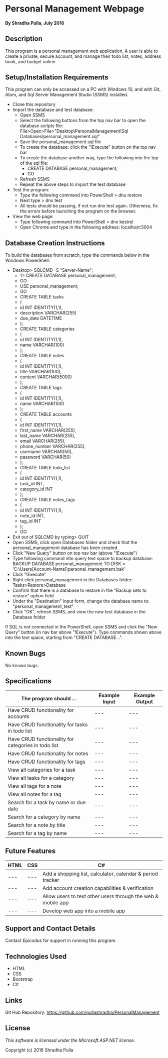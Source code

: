 # Personal Management Webpage

#### By Shradha Pulla, July 2016

## Description

This program is a personal management web application. A user is able to create a private, secure account, and manage their todo list, notes, address book, and budget online.

## Setup/Installation Requirements

This program can only be accessed on a PC with Windows 10, and with Git, Atom, and Sql Server Management Studio (SSMS) installed.

* Clone this repository
* Import the database and test database:
  * Open SSMS
  * Select the following buttons from the top nav bar to open the database scripts file: File>Open>File>"Desktop\PersonalManagement\Sql Databases\personal_management.sql"
  * Save the personal_management.sql file
  * To create the database: click the "!Execute" button on the top nav bar
  * To create the database another way, type the following into the top of the sql file:
    * CREATE DATABASE personal_management;
    * GO
  * Refresh SSMS
  * Repeat the above steps to import the test database
* Test the program:
  * Type the following command into PowerShell > dnu restore
  * Next type > dnx test
  * All tests should be passing, if not run dnx test again. Otherwise, fix the errors before launching the program on the browser.
* View the web page:
  * Type following command into PowerShell > dnx kestrel
  * Open Chrome and type in the following address: localhost:5004

## Database Creation Instructions

To build the databases from scratch, type the commands below in the Windows PowerShell:
  * Desktop> SQLCMD -S "Server-Name";
    * 1> CREATE DATABASE personal_management;
    * GO
    * USE personal_management;
    * GO
    * CREATE TABLE tasks
    * (
    * id INT IDENTITY(1,1),
    * description VARCHAR(255)
    * due_date DATETIME
    * );
    * CREATE TABLE categories
    * (
    * id INT IDENTITY(1,1),
    * name VARCHAR(100)
    * );
    * CREATE TABLE notes
    * (
    * id INT IDENTITY(1,1),
    * title VARCHAR(100),
    * content VARCHAR(5000)
    * );
    * CREATE TABLE tags
    * (
    * id INT IDENTITY(1,1),
    * name VARCHAR(100)
    * );
    * CREATE TABLE accounts
    * (
    * id INT IDENTITY(1,1),
    * first_name VARCHAR(255),
    * last_name VARCHAR(255),
    * email VARCHAR(255),
    * phone_number VARCHAR(255),
    * username VARCHAR(50),
    * password VARCHAR(50)
    * );
    * CREATE TABLE todo_list
    * (
    * id INT IDENTITY(1,1),
    * task_id INT,
    * category_id INT
    * );
    * CREATE TABLE notes_tags
    * (
    * id INT IDENTITY(1,1);
    * note_id INT,
    * tag_id INT
    * );
    * GO
  * Exit out of SQLCMD by typing> QUIT
  * Open SSMS, click open Databases folder and check that the personal_management database has been created
  * Click "New Query" button on top nav bar (above "!Execute")
  * Type following command into query text space to backup database: BACKUP DATABASE personal_management TO DISK = 'C:\Users\[Account-Name]\personal_management.bak'
  * Click "!Execute"
  * Right click personal_management in the Databases folder: Tasks>Restore>Database
  * Confirm that there is a database to restore in the "Backup sets to restore" option field
  * Under the "Destination" input form, change the database name to: "personal_management_test"
  * Click "OK", refresh SSMS, and view the new test database in the Database folder

If SQL is not connected in the PowerShell, open SSMS and click the "New Query" button (in nav bar above "!Execute"). Type commands shown above into the text space, starting from "CREATE DATABASE...".

## Known Bugs

No known bugs.

## Specifications

The program should ... | Example Input | Example Output
----- | ----- | -----
Have CRUD functionality for accounts | --- | ---
Have CRUD functionality for tasks in todo list | --- | ---
Have CRUD functionality for categories in todo list | --- | ---
Have CRUD functionality for notes | --- | ---
Have CRUD functionality for tags | --- | ---
View all categories for a task | --- | ---
View all tasks for a category | --- | ---
View all tags for a note | --- | ---
View all notes for a tag | --- | ---
Search for a task by name or due date | --- | ---
Search for a category by name | --- | ---
Search for a note by title | --- | ---
Search for a tag by name | --- | ---

## Future Features

HTML | CSS | C#
----- | ----- | -----
--- | --- | Add a shopping list, calculator, calendar & period tracker
--- | --- | Add account creation capabilities & verification
--- | --- | Allow users to text other users through the web & mobile app
--- | --- | Develop web app into a mobile app

## Support and Contact Details

Contact Epicodus for support in running this program.

## Technologies Used

* HTML
* CSS
* Bootstrap
* C#

## Links

Git Hub Repository: https://github.com/pullashradha/PersonalManagement

## License

*This software is licensed under the Microsoft ASP.NET license.*

Copyright (c) 2016 Shradha Pulla
